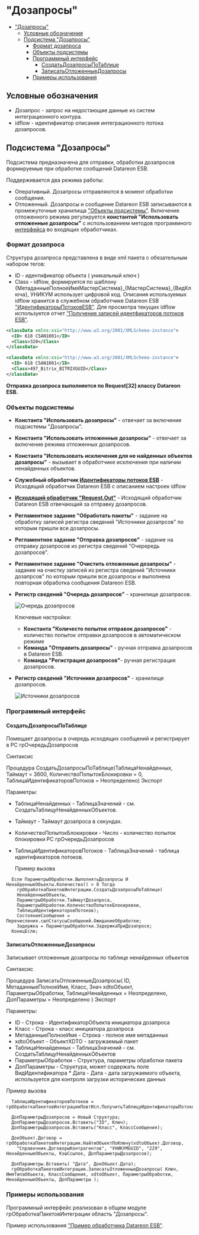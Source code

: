 # "Дозапросы"

- ["Дозапросы"](#дозапросы)
  - [Условные обозначения](#условные-обозначения)
  - [Подсистема "Дозапросы"](#подсистема-дозапросы)
    - [Формат дозапроса](#формат-дозапроса)
    - [Объекты подсистемы](#объекты-подсистемы)
    - [Программный интерфейс](#программный-интерфейс)
      - [СоздатьДозапросыПоТаблице](#создатьдозапросыпотаблице)
      - [ЗаписатьОтложенныеДозапросы](#записатьотложенныедозапросы)
    - [Примеры использования](#примеры-использования)

## Условные обозначения

- Дозапрос - запрос на недостающие данные из систем интеграционного контура.
- idflow - идентификатор описания интеграционного потока дозапросов.

## Подсистема "Дозапросы"

Подсистема предназначена для отправки, обработки дозапросов формируемые при обработке сообщений Datareon ESB.

Поддерживается два режима работы:

- Оперативный. Дозапросы отправляются в момент обработки сообщения.
- Отложенный. Дозапросы и сообщение Datareon ESB записываются в промежуточные хранилища ["Объекты подсистемы"](#объекты-подсистемы).
Включение отложенного режима регулируется **константой "Использовать отложенные дозапросы"** с использованием методов программного [интерфейса](#программный-интерфейс) во входящих обработчиках.

### Формат дозапроса

Структура дозапроса представлена в виде xml пакета с обязательным набором тегов:

- ID - идентификатор объекта ( уникальный ключ )
- Class - idflow, формируется по шаблону {МетаданныеПолноеИмяМастерСистема}\_{МастерСистема}\_{ВидКлюча},
УНИКУМ использует цифровой код. Описания используемых idflow хранится в служебном обработчике Datareon ESB ["ИдентификаторыПотоковESB"](#объекты-подсистемы).
Для просмотра текущих idflow используется отчет  ["Получение записей идентфикаторов потоков ESB"](ПолучитьЗаписиИдентфикаторыПотоковESB.epf).

```xml
<classData xmlns:xsi="http://www.w3.org/2001/XMLSchema-instance">
  <ID> 618 C5AN1001</ID>
  <Class>320</Class>
</classData>

<classData xmlns:xsi="http://www.w3.org/2001/XMLSchema-instance">
  <ID> 618 C5AN1001</ID>
  <Class>497_Bitrix_BITRIXGUID</Class>
</classData>
```

**Отправка дозапроса выполняется по Request[32] классу Datareon ESB.**

### Объекты подсистемы

- **Константа "Использовать дозапросы"** - отвечает за включение подсистемы "Дозапросы".
- **Константа "Использовать отложенные дозапросы"** - отвечает за включение режима отложенных дозапросов.
- **Константа "Использовать исключения для не найденных объектов дозапросы"** - вызывает в обработчике исключения при наличии ненайденных объектов.
- **Служебный обработчик [Идентификаторы потоков ESB](ИдентификаторыПотоковESB.bsl)** - Исходящий обработчик Datareon ESB c описанием настроек idflow
- **[Исходящий обработчик "Request.Out"](Request.Out.bsl)** - Исходящий обработчик Datareon ESB отвечающий за отправку дозапросов.
- **Регламентное задание "Обработать пакеты"** - задание на обработку записей регистра сведений "Источники дозапрсов" по которым пришли все дозапросы.
- **Регламентное задание "Отправка дозапросов"** - задание на отправку дозапросов из регистра сведений "Очерередь дозапросов".
- **Регламентное задание "Очистить отложенные дозапросы"** - задание на очистку записей из регистра сведений "Источники дозапрсов" по которым пришли все дозапросы и выполнена повторная обработка сообщения Datareon ESB.
- **Регистр сведений "Очередь дозапросов"** -  хранилище дозапрасов.
  
  ![Очередь дозапросов](Очередьдозапросов.png)
  
  Ключевые настройки:
  - **Константа "Количесто попыток отправок дозапросов"** - количество попыток отправки дозапросов в автоматическом режиме
  - **Команда "Отправить дозапросы"** - ручная отправка дозапросов в Datareon ESB.
  - **Команда "Регистрация дозапросов"**- ручная регистрация дозапросов.

- **Регистр сведений "Источники дозапросов"** - хранилище дозапросов.
  
  ![Источники дозапросов](ИсточникиДозапросов.png)

### Программный интерфейс

#### СоздатьДозапросыПоТаблице
  
  Помещает дозапросы в очередь исходящих сообщений и регистрирует в РС грОчередьДозапросов

  Синтаксис

  Процедура СоздатьДозапросыПоТаблице(ТаблицаНенайденных, Таймаут = 3600, КоличествоПопытокБлокировки = 0, ТаблицаИдентификаторовПотоков = Неопределено) Экспорт

Параметры:

- ТаблицаНенайденных    - ТаблицаЗначений - см. СоздатьТаблицуНенайденныхОбъектов.
- Таймаут       - Таймаут дозапроса в секундах.
- КоличествоПопытокБлокировки  - Число - количество попыток блокировки РС грОчередьДозапросов
- ТаблицаИдентификаторовПотоков - ТаблицаЗначений - таблица идентификаторов потоков.

  Пример вызова

```bsl
  Если ПараметрыОбработки.ВыполнятьДозапросы И НенайденныеОбъекты.Количество() > 0 Тогда 
    грОбработкаПакетовИнтеграции.СоздатьДозапросыПоТаблице(
    НенайденныеОбъекты, 
    ПараметрыОбработки.ТаймаутДозапроса, 
    ПараметрыОбработки.КоличествоПопытокБлокировки, 
    ТаблицаИдентификаторовПотоков);
    СостояниеСообщения = Перечисления.сшпСтатусыСообщений.ОжиданиеОбработки;
    Задержка = ПараметрыОбработки.ЗадержкаПриДозапросе;
  КонецЕсли;
```

#### ЗаписатьОтложенныеДозапросы

 Записывает отложенные дозапросы по таблице ненайденных объектов

Синтаксис

 Процедура ЗаписатьОтложенныеДозапросы( ID, МетаданныеПолноеИмя, Класс, Знач xdtoОбъект,
ПараметрыОбработки, ТаблицаНенайденных = Неопределено, ДопПараметры = Неопределено ) Экспорт

Параметры:

- ID                            - Строка    - ИдентификаторОбъекта инициатора дозапроса
- Класс                           - Строка    - класс инициатора дозапроса
- МетаданныеПолноеИмя - Строка - полное имя метаданных
- xdtoОбъект                      - ОбъектXDTO - загружаемый пакет
- ТаблицаНенайденных    - ТаблицаЗначений - см. СоздатьТаблицуНенайденныхОбъектов
- ПараметрыОбработки    - Структура, параметры обработки пакета
- ДопПараметры     - Структура, может содержать поле ВидИдентификатора
          \* Дата - Дата - дата загружаемого объекта, используется для контроля загрузки исторических данных

Пример вызова

```bsl
  ТаблицаИдентификаторовПотоков = грОбработкаПакетовИнтеграцииПовтИсп.ПолучитьТаблицуИдентификаторыПотоковESB();

  ДопПараметрыДозапросов = Новый Структура;
  ДопПараметрыДозапросов.Вставить("ID", Ключ);
  ДопПараметрыДозапросов.Вставить("Класс", КлассСообщения);

  ДокОбъект.Договор = грОбработкаПакетовИнтеграции.НайтиОбъектПоКлючу(xdtoОбъект.Договор,
    "Справочник.ДоговорыКонтрагентов", "УНИКУМGUID", "229", НенайденныеОбъекты, КэшСсылок, ДопПараметрыДозапросов);

  ДопПараметры.Вставить( "Дата", ДокОбъект.Дата); 
  грОбработкаПакетовИнтеграции.ЗаписатьОтложенныеДозапросы( Ключ, ИмяТипаОбъекта, КлассСообщения, xdtoОбъект, ПараметрыОбработки, НенайденныеОбъекты, ДопПараметры );
```

### Примеры использования

Программный интерфейс реализован в общем модуле грОбработкаПакетовИнтеграции область "Дозапросы".

Пример использования ["Пример обработчика Datareon ESB"](ПримерВходящегоОбработчика.bsl).
